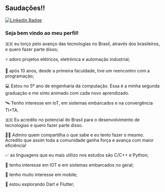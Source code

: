 ## Saudações!!
[![Linkedin Badge](https://img.shields.io/badge/-LinkedIn-blue?style=flat-square&logo=Linkedin&logoColor=white&link=https://www.linkedin.com/in/fabio-machado-b932a476/)](https://www.linkedin.com/in/fabio-machado-b932a476/)
### Seja bem vindo ao meu perfil!

🇧🇷 eu torço pelo avanço das tecnologias no Brasil, através dos brasileiros, e quero fazer parte disso;

⚡ adoro projetos elétricos, eletrônica e automação industrial;

🧡 após 10 anos, desde a primeira faculdade, tive um reencontro com a programação;

💻 Estou no 5º ano de engenharia da computação. Essa é a minha segunda graduação e me sinto animado com cada novo aprendizado.

🛰️ Tenho interesse em IoT, em sistemas embarcados e na convergência TI+TA.

🇧🇷 Eu acredito no potencial do Brasil para o desenvolvimento de tecnologias e quero fazer parte disso.

🤝🏽 Admiro quem compartilha o que sabe e eu tento fazer o mesmo. Acredito que assim toda a comunidade ganha força e avança com maior eficiência!

✅ as linguagens que eu mais utilizo nos estudos são C/C++ e Python;

📶 tenho interesse em IOT e em sistemas embarcados no geral;

📱 tenho muito interesse em mobile;

🎯 estou explorando Dart e Flutter;
